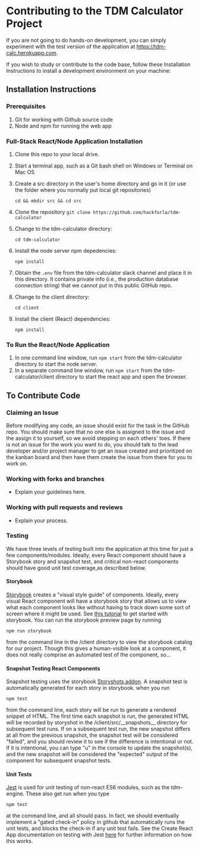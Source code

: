 # Contributing to the TDM Calculator Project

If you are not going to do hands-on development, you can simply experiment
with the test version of the application at <a href="https://tdm-calc.herokuapp.com"> https://tdm-calc.herokuapp.com</a>.

If you wish to study or contribute to the code base, follow these Installation
Instructions to install a development environment on your machine:

## Installation Instructions

### Prerequisites

1. Git for working with Github source code
2. Node and npm for running the web app

### Full-Stack React/Node Application Installation

1. Clone this repo to your local drive.

1. Start a terminal app, such as a Git bash shell on Windows or Terminal on Mac OS
1. Create a src directory in the user's home directory and go in it (or use the folder where you normally put local git repositories)
   ```
   cd && mkdir src && cd src
   ```
1. Clone the repository
   `git clone https://github.com/hackforla/tdm-calculator`

     </p></details>

1. Change to the tdm-calculator directory:
   ```
   cd tdm-calculator
   ```
1. Install the node server npm depedencies:
   ```
   npm install
   ```
1. Obtain the `.env` file from the tdm-calculator slack channel and place it in this directory. It contains private info (i.e., the production database connection string) that we cannot put in this public GitHub repo.
1. Change to the client directory:
   ```
   cd client
   ```
1. Install the client (React) dependencies:
   ```
   npm install
   ```

### To Run the React/Node Application

1. In one command line window, run `npm start` from the tdm-calculator directory to start the node server.
1. In a separate command line window, run `npm start` from the tdm-calculator/client directory to start the react app and open the browser.

## To Contribute Code

### Claiming an Issue

Before modifying any code, an issue should exist for the task in the GitHub repo. You should make sure that no one else is assigned to the issue and the assign it to yourself, so we avoid stepping on each others' toes. If there is not an issue for the work you want to do, you should talk to the lead developer and/or project manager to get an issue created and prioritized on the kanban board and then have them create the issue from there for you to work on.

### Working with forks and branches

- Explain your guidelines here.

### Working with pull requests and reviews

- Explain your process.

### Testing

We have three levels of testing built into the application at this time for just a few components/modules. Ideally, every React component should have a Storybook story and snapshot test, and critical non-react components should have good unit test coverage,as described below.

#### Storybook

[Storybook](https://storybook.js.org/) creates a "visual style guide" of components. Ideally, every visual React component will have a storybook story that allows us to view what each component looks like without having to track down some sort of screen where it might be used. See [this tutorial](https://www.learnstorybook.com/react/en/get-started) to get started with storybook. You can run the storybook preview page by running

`npm run storybook`

from the command line in the /client directory to view the storybook catalog for our project. Though this gives a human-visible look at a component, it does not really comprise an automated test of the component, so...

#### Snapshot Testing React Components

Snapshot testing uses the storybook [Storyshots addon](https://github.com/storybookjs/storybook/tree/master/addons/storyshots). A snapshot test is automatically generated for each story in storybook. when you run

`npm test`

from the command line, each story will be run to generate a rendered snippet of HTML. The first time each snapshot is run, the generated HTML will be recorded by storyshot in the /client/src/\_\_snapshots\_\_ directory for subsequent test runs. If on a subsequent test run, the new snapshot differs at all from the previous snapshot, the snapshot test will be considered "failed", and you should review it to see if the difference is intentional or not. If it is intentional, you can type "u" in the console to update the snapshot(s), and the new snapshot will be considered the "expected" output of the component for subsequent snapshot tests.

#### Unit Tests

[Jest](https://jestjs.io/) is used for unit testing of non-react ES6 modules, such as the tdm-engine. These also get run when you type

`npm test`

at the command line, and all should pass. In fact, we should eventually implement a "gated check-in" policy in github that automatically runs the unit tests, and blocks the check-in if any unit test fails. See the Create React App documentation on testing with Jest [here](https://facebook.github.io/create-react-app/docs/running-tests) for further information on how this works.
